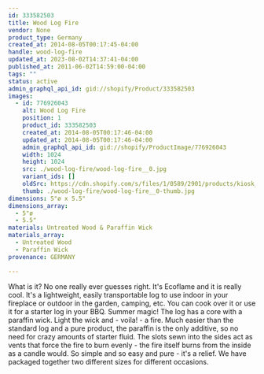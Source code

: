 ```yaml
---
id: 333582503
title: Wood Log Fire
vendor: None
product_type: Germany
created_at: 2014-08-05T00:17:45-04:00
handle: wood-log-fire
updated_at: 2023-08-02T14:37:41-04:00
published_at: 2011-06-02T14:59:00-04:00
tags: ""
status: active
admin_graphql_api_id: gid://shopify/Product/333582503
images:
  - id: 776926043
    alt: Wood Log Fire
    position: 1
    product_id: 333582503
    created_at: 2014-08-05T00:17:46-04:00
    updated_at: 2014-08-05T00:17:46-04:00
    admin_graphql_api_id: gid://shopify/ProductImage/776926043
    width: 1024
    height: 1024
    src: ./wood-log-fire/wood-log-fire__0.jpg
    variant_ids: []
    oldSrc: https://cdn.shopify.com/s/files/1/0589/2901/products/kiosk_starterlogs.tif.jpeg?v=1407212266
    thumb: ./wood-log-fire/wood-log-fire__0-thumb.jpg
dimensions: 5"ø x 5.5"
dimensions_array:
  - 5"ø
  - 5.5"
materials: Untreated Wood & Paraffin Wick
materials_array:
  - Untreated Wood
  - Paraffin Wick
provenance: GERMANY

---
```


What is it? No one really ever guesses right. It's Ecoflame and it is really cool. It's a lightweight, easily transportable log to use indoor in your fireplace or outdoor in the garden, camping, etc. You can cook over it or use it for a starter log in your BBQ. Summer magic! The log has a core with a paraffin wick. Light the wick and - voila! - a fire. Much easier than the standard log and a pure product, the paraffin is the only additive, so no need for crazy amounts of starter fluid. The slots sewn into the sides act as vents that force the fire to burn evenly - the fire itself burns from the inside as a candle would. So simple and so easy and pure - it's a relief. We have packaged together two different sizes for different occasions.